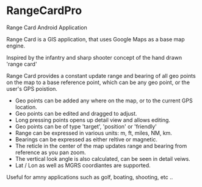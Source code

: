 # RangeCardPro
Range Card Android Application

Range Card is a GIS application, that uses Google Maps as a base map engine.

Inspired by the infantry and sharp shooter concept of the hand drawn 'range card'

Range Card provides a constant update range and bearing of all geo points on the map to a base reference point, which can be any geo point, 
or the user's GPS poistion. 

* Geo points can be added any where on the map, or to the current GPS location.
* Geo points can be edited and dragged to adjust.
* Long pressing points opens up detail view and allows editing.
* Geo points can be of type 'target', 'position' or 'friendly'
* Range can be expressed in various units: m, ft, miles, NM, km.
* Bearings can be expressed as either reltive or magnetic.
* The reticle in the center of the map updates range and bearing from reference as you pan zoom.
* The vertical look angle is also calculated, can be seen in detail veiws.
* Lat / Lon as well as MGRS coordiantes are supported.

Useful for amny applications such as golf, boating, shooting, etc ..
